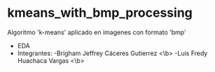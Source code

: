 # kmeans_with_bmp_processing
Algoritmo 'k-means' aplicado en imagenes con formato 'bmp'

- EDA 
- Integrantes:
  -Brigham Jeffrey Cáceres Gutierrez <\b>
  -Luis Fredy Huachaca Vargas <\b>
